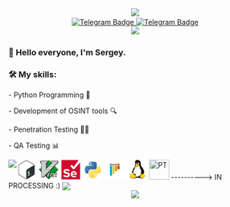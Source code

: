 <div id="header" align="center">
  <img src="https://media2.giphy.com/media/3kPDmoWdBpQPNhCnUG/giphy.gif?cid=ecf05e47s0pqlpkdpk7ud807xknuvmsiuxikthh5xgjyqtk2&rid=giphy.gif&ct=s" width="150"/>
  <div id="badges">
  <a href="https://t.me/niko13teen">
    <img src="https://img.shields.io/badge/Telegram_Author-blue?style=for-the-badge&logo=telegram&logoColor=white" alt="Telegram Badge"/>
  </a>
  <a href="https://t.me/niko13teen_channel">
    <img src="https://img.shields.io/badge/Telegram_Channel-red?style=for-the-badge&logo=telegram&logoColor=white" alt="Telegram Badge"/>
  </a>
</div>
  <img src="https://komarev.com/ghpvc/?username=niko13teen&style=flat-square&color=red">  
  <div>
    <div align="left">
      <h3> 💬 Hello everyone, I'm Sergey. </h3>
      <h3> 🛠 My skills: </h3> 
      <p> - Python Programming 📘</p>
      <P> - Development of OSINT tools 🔍 </P>
      <p> - Penetration Testing 👨‍💻 </p>
      <p> - QA Testing 📊 </p>
        <img src="https://github.com/devicons/devicon/blob/master/icons/bash/bash-original.svg" title="Bash" **alt="BAsh" width="40" height="40"/>
        <img src="https://github.com/devicons/devicon/blob/master/icons/vim/vim-original.svg" title="Vim" **alt="Vim" width="40" height="40"/>
        <img src="https://github.com/devicons/devicon/blob/master/icons/selenium/selenium-original.svg" title="SE" **alt="SE" width="40" height="40"/>
        <img src="https://github.com/devicons/devicon/blob/master/icons/python/python-original.svg" title="Python" **alt="Python" width="40" height="40"/>
        <img src="https://github.com/devicons/devicon/blob/master/icons/pytest/pytest-original.svg" title="pytest" **alt="pytest" width="40" height="40"/>
        <img src="https://github.com/devicons/devicon/blob/master/icons/linux/linux-original.svg" title="linux" **alt="linux" width="40" height="40"/>
        <img src="https://cdn-icons-png.flaticon.com/512/1313/1313837.png" title="PT" **alt="PT" width="40" height="40"/>
        <img src="https://www.codewars.com/users/Niko13teen/badges/large" align="left">
              ----------> IN PROCESSING :) <img src='https://img.shields.io/badge/dynamic/json?style=for-the-badge&labelColor=black&color=%23ffa116&label=LeetCode%2Frating&query=ranking&url=https%3A%2F%2Fleetcode-badge.vercel.app%2Fapi%2Fusers%2Fniko13teen&logo=leetcode&logoColor=yellow' align='center'>
    </div>
    <a href="https://git.io/streak-stats"><img src="http://github-readme-streak-stats.herokuapp.com?user=niko13teen&theme=github-dark&hide_border=true&locale=ru&date_format=%5BY.%5Dn.j"/></a>
  </div>
  <div>
    </div>
</div>
